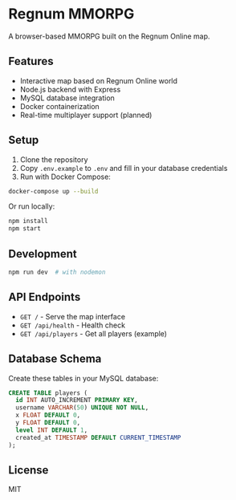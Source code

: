 # Regnum MMORPG

A browser-based MMORPG built on the Regnum Online map.

## Features

- Interactive map based on Regnum Online world
- Node.js backend with Express
- MySQL database integration
- Docker containerization
- Real-time multiplayer support (planned)

## Setup

1. Clone the repository
2. Copy `.env.example` to `.env` and fill in your database credentials
3. Run with Docker Compose:

```bash
docker-compose up --build
```

Or run locally:

```bash
npm install
npm start
```

## Development

```bash
npm run dev  # with nodemon
```

## API Endpoints

- `GET /` - Serve the map interface
- `GET /api/health` - Health check
- `GET /api/players` - Get all players (example)

## Database Schema

Create these tables in your MySQL database:

```sql
CREATE TABLE players (
  id INT AUTO_INCREMENT PRIMARY KEY,
  username VARCHAR(50) UNIQUE NOT NULL,
  x FLOAT DEFAULT 0,
  y FLOAT DEFAULT 0,
  level INT DEFAULT 1,
  created_at TIMESTAMP DEFAULT CURRENT_TIMESTAMP
);
```

## License

MIT